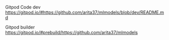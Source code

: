 



Gitpod Code dev  https://gitpod.io/#https://github.com/arita37/mlmodels/blob/dev/README.md


Gitpod builder   https://gitpod.io/#prebuild/https://github.com/arita37/mlmodels



